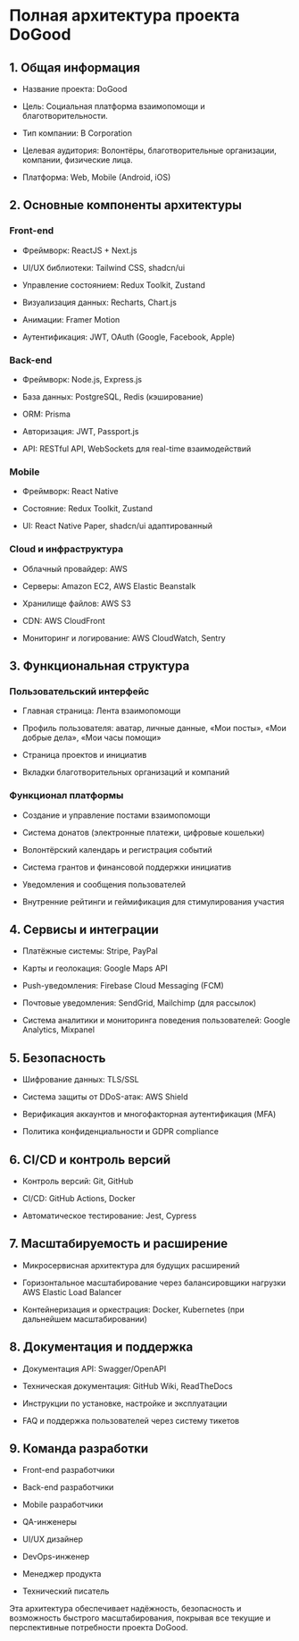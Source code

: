 # Полная архитектура проекта DoGood

## 1. Общая информация

- Название проекта: DoGood

- Цель: Социальная платформа взаимопомощи и благотворительности.

- Тип компании: B Corporation

- Целевая аудитория: Волонтёры, благотворительные организации, компании, физические лица.

- Платформа: Web, Mobile (Android, iOS)

## 2. Основные компоненты архитектуры

### Front-end

- Фреймворк: ReactJS + Next.js

- UI/UX библиотеки: Tailwind CSS, shadcn/ui

- Управление состоянием: Redux Toolkit, Zustand

- Визуализация данных: Recharts, Chart.js

- Анимации: Framer Motion

- Аутентификация: JWT, OAuth (Google, Facebook, Apple)

### Back-end

- Фреймворк: Node.js, Express.js

- База данных: PostgreSQL, Redis (кэширование)

- ORM: Prisma

- Авторизация: JWT, Passport.js

- API: RESTful API, WebSockets для real-time взаимодействий

### Mobile

- Фреймворк: React Native

- Состояние: Redux Toolkit, Zustand

- UI: React Native Paper, shadcn/ui адаптированный

### Cloud и инфраструктура

- Облачный провайдер: AWS

- Серверы: Amazon EC2, AWS Elastic Beanstalk

- Хранилище файлов: AWS S3

- CDN: AWS CloudFront

- Мониторинг и логирование: AWS CloudWatch, Sentry

## 3. Функциональная структура

### Пользовательский интерфейс

- Главная страница: Лента взаимопомощи

- Профиль пользователя: аватар, личные данные, «Мои посты», «Мои добрые дела», «Мои часы помощи»

- Страница проектов и инициатив

- Вкладки благотворительных организаций и компаний

### Функционал платформы

- Создание и управление постами взаимопомощи

- Система донатов (электронные платежи, цифровые кошельки)

- Волонтёрский календарь и регистрация событий

- Система грантов и финансовой поддержки инициатив

- Уведомления и сообщения пользователей

- Внутренние рейтинги и геймификация для стимулирования участия

## 4. Сервисы и интеграции

- Платёжные системы: Stripe, PayPal

- Карты и геолокация: Google Maps API

- Push-уведомления: Firebase Cloud Messaging (FCM)

- Почтовые уведомления: SendGrid, Mailchimp (для рассылок)

- Система аналитики и мониторинга поведения пользователей: Google Analytics, Mixpanel

## 5. Безопасность

- Шифрование данных: TLS/SSL

- Система защиты от DDoS-атак: AWS Shield

- Верификация аккаунтов и многофакторная аутентификация (MFA)

- Политика конфиденциальности и GDPR compliance

## 6. CI/CD и контроль версий

- Контроль версий: Git, GitHub

- CI/CD: GitHub Actions, Docker

- Автоматическое тестирование: Jest, Cypress

## 7. Масштабируемость и расширение

- Микросервисная архитектура для будущих расширений

- Горизонтальное масштабирование через балансировщики нагрузки AWS Elastic Load Balancer

- Контейнеризация и оркестрация: Docker, Kubernetes (при дальнейшем масштабировании)

## 8. Документация и поддержка

- Документация API: Swagger/OpenAPI

- Техническая документация: GitHub Wiki, ReadTheDocs

- Инструкции по установке, настройке и эксплуатации

- FAQ и поддержка пользователей через систему тикетов

## 9. Команда разработки

- Front-end разработчики

- Back-end разработчики

- Mobile разработчики

- QA-инженеры

- UI/UX дизайнер

- DevOps-инженер

- Менеджер продукта

- Технический писатель

Эта архитектура обеспечивает надёжность, безопасность и возможность быстрого масштабирования, покрывая все текущие и перспективные потребности проекта DoGood.